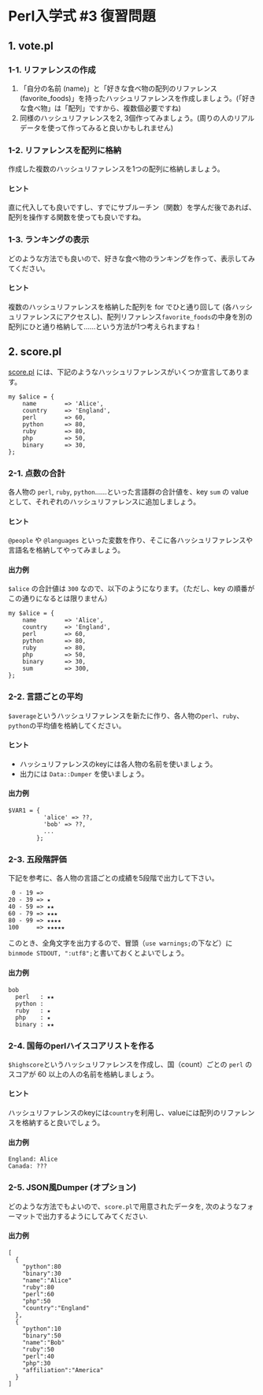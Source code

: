 # Perl入学式 #3 復習問題

## 1. vote.pl

### 1-1. リファレンスの作成

1. 「自分の名前 (name)」と「好きな食べ物の配列のリファレンス (favorite_foods)」を持ったハッシュリファレンスを作成しましょう。(「好きな食べ物」は「配列」ですから、複数個必要ですね)
2. 同様のハッシュリファレンスを2, 3個作ってみましょう。(周りの人のリアルデータを使って作ってみると良いかもしれません)

### 1-2. リファレンスを配列に格納

作成した複数のハッシュリファレンスを1つの配列に格納しましょう。

#### ヒント

直に代入しても良いですし、すでにサブルーチン（関数）を学んだ後であれば、配列を操作する関数を使っても良いですね。

### 1-3. ランキングの表示

どのような方法でも良いので、好きな食べ物のランキングを作って、表示してみてください。

#### ヒント

複数のハッシュリファレンスを格納した配列を for でひと通り回して (各ハッシュリファレンスにアクセスし)、配列リファレンス`favorite_foods`の中身を別の配列にひと通り格納して……という方法が1つ考えられますね！

## 2. score.pl

[score.pl](https://github.com/perl-entrance-org/workshop-2016/blob/master/3rd/code/score.pl) には、下記のようなハッシュリファレンスがいくつか宣言してあります。

```
my $alice = {
    name        => 'Alice',
    country     => 'England',
    perl        => 60,
    python      => 80,
    ruby        => 80,
    php         => 50,
    binary      => 30,
};
```

### 2-1. 点数の合計

各人物の `perl`, `ruby`, `python`……といった言語群の合計値を、key `sum` の value として、それぞれのハッシュリファレンスに追加しましょう。

#### ヒント

`@people` や `@languages` といった変数を作り、そこに各ハッシュリファレンスや言語名を格納してやってみましょう。

#### 出力例

`$alice` の合計値は `300` なので、以下のようになります。（ただし、key の順番がこの通りになるとは限りません）

```
my $alice = {
    name        => 'Alice',
    country     => 'England',
    perl        => 60,
    python      => 80,
    ruby        => 80,
    php         => 50,
    binary      => 30,
    sum         => 300,
};
```

### 2-2. 言語ごとの平均

`$average`というハッシュリファレンスを新たに作り、各人物の`perl`、`ruby`、`python`の平均値を格納してください。

#### ヒント

- ハッシュリファレンスのkeyには各人物の名前を使いましょう。
- 出力には `Data::Dumper` を使いましょう。

#### 出力例

```
$VAR1 = {
          'alice' => ??,
          'bob' => ??,
          ...
        };
```

### 2-3. 五段階評価

下記を参考に、各人物の言語ごとの成績を5段階で出力して下さい。

```
 0 - 19 =>
20 - 39 => ★
40 - 59 => ★★
60 - 79 => ★★★
80 - 99 => ★★★★
100     => ★★★★★
```

このとき、全角文字を出力するので、冒頭（`use warnings;`の下など）に`binmode STDOUT, ":utf8";`と書いておくとよいでしょう。

#### 出力例

```
bob
  perl   : ★★
  python :
  ruby   : ★
  php    : ★
  binary : ★★
```


### 2-4. 国毎のperlハイスコアリストを作る

`$highscore`というハッシュリファレンスを作成し、国（count）ごとの `perl` のスコアが 60 以上の人の名前を格納しましょう。

#### ヒント

ハッシュリファレンスのkeyには`country`を利用し、valueには配列のリファレンスを格納すると良いでしょう。

#### 出力例

```
England: Alice
Canada: ???
```

### 2-5. JSON風Dumper (オプション)

どのような方法でもよいので、`score.pl`で用意されたデータを, 次のようなフォーマットで出力するようにしてみてください.

#### 出力例

```
[
  {
    "python":80
    "binary":30
    "name":"Alice"
    "ruby":80
    "perl":60
    "php":50
    "country":"England"
  },
  {
    "python":10
    "binary":50
    "name":"Bob"
    "ruby":50
    "perl":40
    "php":30
    "affiliation":"America"
  }
]
```
